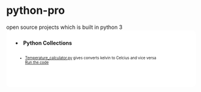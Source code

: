 
<h1>python-pro</h1>
open source projects which is built in python 3

<li style="padding:25px; background-color:white;border-radius:10px;"> <b> Python Collections</b>
<ul style="padding:25px;font-size:10px"><li> <a href="https://github.com/amalbenny/python-pro/blob/cap/Temperature_calculator.py" >Temperature_calculator.py</a>
gives converts kelvin to Celcius and vice versa<br/> 
 <a href="https://ideone.com/cELp7M"> Run the code </a>
</li></ul>
</li>

